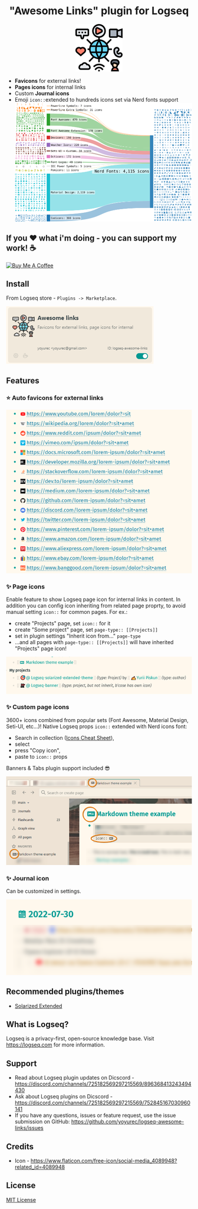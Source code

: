 <h1 align="center">"Awesome Links" plugin for Logseq</h1>
<p align="center">
    <a href="https://github.com/yoyurec/logseq-awesome-links">
        <img src="icon.png" alt="logo" width="128" height="128" />
    </a>
</p>

* **Favicons** for external links!
* **Pages icons** for internal links
* Custom **Journal icons**
* Emoji `icon::`extended to hundreds icons set via Nerd fonts support
![Nerd font](screenshots/nerd.png)

## If you ❤ what i'm doing - you can support my work! ☕
<a href="https://www.buymeacoffee.com/yoyurec" target="_blank"><img src="https://cdn.buymeacoffee.com/buttons/v2/default-yellow.png" alt="Buy Me A Coffee" style="height: 50px !important;width: 178px !important;" ></a>

## Install
From Logseq store - `Plugins -> Marketplace`.

![](./screenshots/market.png)

## Features

### ⭐ Auto favicons for external links

<img src="screenshots/favicons.png" width="640">

### ✨ Page icons

Enable feature to show Logseq page icon for internal links in content.
In addition you can config icon inheriting from related page proprty, to avoid manual setting `icon::` for common pages.
For ex.:
* create "Projects" page, set `icon::` for it
* create "Some project" page, set `page-type:: [[Projects]]`
* set in plugin settings "Inherit icon from..." `page-type`
* ...and all pages with `page-type:: [[Projects]]` will have inherited "Projects" page icon!

![Page icons](screenshots/page-icons.png)

### ✨ Custom page icons

3600+ icons combined from popular sets (Font Awesome, Material Design, Seti-UI, etc...)!
Native Logseq props `icon::` extended with Nerd icons font:
* Search in collection ([Icons Cheat Sheet](https://www.nerdfonts.com/cheat-sheet)),
* select
* press "Copy icon",
* paste to `icon::` props

Banners & Tabs plugin support included 😎

![Nerd icons](screenshots/nerd-icons.png)

### ✨ Journal icon

Can be customized in settings.

![Journal icon](screenshots/journal-icon.png)

## Recommended plugins/themes
* [Solarized Extended](https://github.com/yoyurec/logseq-solarized-extended-theme)

## What is Logseq?
Logseq is a privacy-first, open-source knowledge base. Visit https://logseq.com for more information.

## Support
* Read about Logseq plugin updates on Dicscord - https://discord.com/channels/725182569297215569/896368413243494430
* Ask about Logseq plugins on Dicscord - https://discord.com/channels/725182569297215569/752845167030960141
* If you have any questions, issues or feature request, use the issue submission on GitHub: https://github.com/yoyurec/logseq-awesome-links/issues

## Credits
* Icon - https://www.flaticon.com/free-icon/social-media_4089948?related_id=4089948

## License

[MIT License](./LICENSE)
